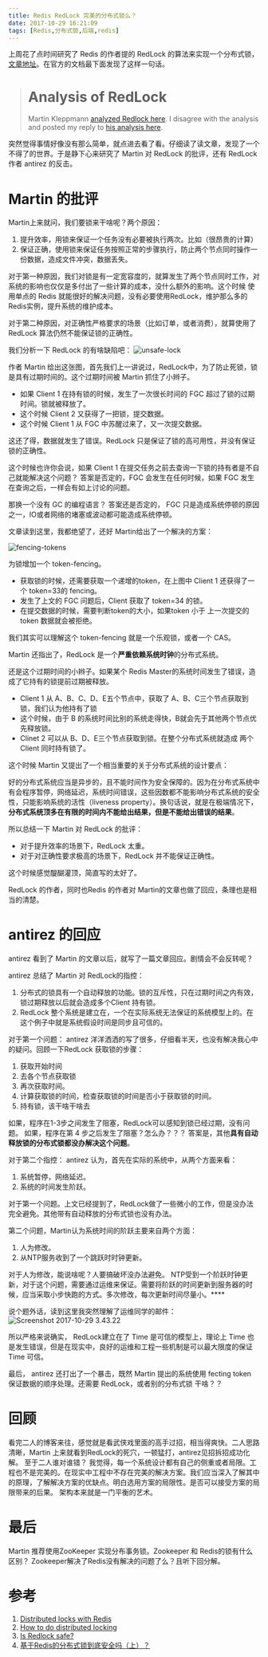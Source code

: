 ```yaml
---
title: Redis RedLock 完美的分布式锁么？
date: 2017-10-29 16:21:09
tags: [Redis,分布式锁,后端,redis]
---
```


上周花了点时间研究了 Redis 的作者提的 RedLock 的算法来实现一个分布式锁，[文章地址](https://www.xilidou.com/2017/10/23/Redis%E5%AE%9E%E7%8E%B0%E5%88%86%E5%B8%83%E5%BC%8F%E9%94%81/)。在官方的文档最下面发现了这样一句话。

># Analysis of RedLock
>Martin Kleppmann [analyzed Redlock here](http://martin.kleppmann.com/2016/02/08/how-to-do-distributed-locking.html). I disagree with the analysis and posted my reply to [his analysis here](http://antirez.com/news/101).

突然觉得事情好像没有那么简单，就点进去看了看。仔细读了读文章，发现了一个不得了的世界。于是静下心来研究了 Martin 对 RedLock 的批评，还有 RedLock 作者 antirez 的反击。

<!--more-->

# Martin 的批评

Martin上来就问，我们要锁来干啥呢？两个原因：

1. 提升效率，用锁来保证一个任务没有必要被执行两次。比如（很昂贵的计算）
2. 保证正确，使用锁来保证任务按照正常的步骤执行，防止两个节点同时操作一份数据，造成文件冲突，数据丢失。

对于第一种原因，我们对锁是有一定宽容度的，就算发生了两个节点同时工作，对系统的影响也仅仅是多付出了一些计算的成本，没什么额外的影响。这个时候 使用单点的 Redis 就能很好的解决问题，没有必要使用RedLock，维护那么多的Redis实例，提升系统的维护成本。

对于第二种原因，对正确性严格要求的场景（比如订单，或者消费），就算使用了 RedLock 算法仍然不能保证锁的正确性。

我们分析一下 RedLock 的有啥缺陷吧：
![unsafe-lock](https://xilidou.oss-cn-beijing.aliyuncs.com/img/unsafe-lock.png)

作者 Martin 给出这张图，首先我们上一讲说过，RedLock中，为了防止死锁，锁是具有过期时间的。这个过期时间被 Martin 抓住了小辫子。

* 如果 Client 1 在持有锁的时候，发生了一次很长时间的 FGC 超过了锁的过期时间。锁就被释放了。
* 这个时候 Client 2 又获得了一把锁，提交数据。
* 这个时候 Client 1 从 FGC 中苏醒过来了，又一次提交数据。

这还了得，数据就发生了错误。RedLock 只是保证了锁的高可用性，并没有保证锁的正确性。

这个时候也许你会说，如果 Client 1 在提交任务之前去查询一下锁的持有者是不自己就能解决这个问题？
答案是否定的，FGC 会发生在任何时候，如果 FGC 发生在查询之后，一样会有如上讨论的问题。

那换一个没有 GC 的编程语言？
答案还是否定的， FGC 只是造成系统停顿的原因之一，IO或者网络的堵塞或波动都可能造成系统停顿。

文章读到这里，我都绝望了，还好 Martin给出了一个解决的方案：

![fencing-tokens](https://xilidou.oss-cn-beijing.aliyuncs.com/img/fencing-tokens.png)

为锁增加一个 token-fencing。

* 获取锁的时候，还需要获取一个递增的token，在上图中 Client 1 还获得了一个 token=33的 fencing。
* 发生了上文的 FGC 问题后，Client 获取了 token=34 的锁。
* 在提交数据的时候，需要判断token的大小，如果token 小于 上一次提交的 token 数据就会被拒绝。

我们其实可以理解这个 token-fencing 就是一个乐观锁，或者一个 CAS。

Martin 还指出了，RedLock 是一个**严重依赖系统时钟**的分布式系统。

还是这个过期时间的小辫子。如果某个 Redis Master的系统时间发生了错误，造成了它持有的锁提前过期被释放。

* Client 1 从 A、B、C、D、E五个节点中，获取了 A、B、C三个节点获取到锁，我们认为他持有了锁
* 这个时候，由于 B 的系统时间比别的系统走得快，B就会先于其他两个节点优先释放锁。
* Clinet 2 可以从 B、D、E三个节点获取到锁。在整个分布式系统就造成 两个 Client 同时持有锁了。

这个时候 Martin 又提出了一个相当重要的关于分布式系统的设计要点：

好的分布式系统应当是异步的，且不能时间作为安全保障的。因为在分布式系统中有会程序暂停，网络延迟，系统时间错误，这些因数都不能影响分布式系统的安全性，只能影响系统的活性（liveness property）。换句话说，就是在极端情况下，**分布式系统顶多在有限的时间内不能给出结果，但是不能给出错误的结果**。

所以总结一下 Martin 对 RedLock 的批评：

* 对于提升效率的场景下，RedLock 太重。
* 对于对正确性要求极高的场景下，RedLock 并不能保证正确性。

这个时候感觉醍醐灌顶，简直写的太好了。

RedLock 的作者，同时也Redis 的作者对 Martin的文章也做了回应，条理也是相当的清楚。

# antirez 的回应

antirez 看到了 Martin 的文章以后，就写了一篇文章回应。剧情会不会反转呢？

antirez 总结了 Martin 对 RedLock的指控：

1. 分布式的锁具有一个自动释放的功能。锁的互斥性，只在过期时间之内有效，锁过期释放以后就会造成多个Client 持有锁。
2. RedLock 整个系统是建立在，一个在实际系统无法保证的系统模型上的。在这个例子中就是系统假设时间是同步且可信的。

对于第一个问题：
antirez 洋洋洒洒的写了很多，仔细看半天，也没有解决我心中的疑问。回顾一下RedLock 获取锁的步骤：

1. 获取开始时间
2. 去各个节点获取锁
3. 再次获取时间。
4. 计算获取锁的时间，检查获取锁的时间是否小于获取锁的时间。
5. 持有锁，该干啥干啥去

如果，程序在1-3步之间发生了阻塞，RedLock可以感知到锁已经过期，没有问题。
如果，程序在第 4 步之后发生了阻塞？怎么办？？？
答案是，其他**具有自动释放锁的分布式锁都没办解决这个问题**。

对于第二个指控：
antirez 认为，首先在实际的系统中，从两个方面来看：

1. 系统暂停，网络延迟。
2. 系统的时间发生阶跃。

对于第一个问题。上文已经提到了，RedLock做了一些微小的工作，但是没办法完全避免。其他带有自动释放的分布式锁也没有办法。

第二个问题，Martin认为系统时间的阶跃主要来自两个方面：

1. 人为修改。
2. 从NTP服务收到了一个跳跃时时钟更新。

对于人为修改，能说啥呢？人要搞破坏没办法避免。
NTP受到一个阶跃时钟更新，对于这个问题，需要通过运维来保证。需要将阶跃的时间更新到服务器的时候，应当采取小步快跑的方式。多次修改，每次更新时间尽量小。****

说个题外话，读到这里我突然理解了运维同学的邮件：
![Screenshot 2017-10-29 3.43.22](https://xilidou.oss-cn-beijing.aliyuncs.com/img/Screenshot%202017-10-29%203.43.22.png)

所以严格来说确实， RedLock建立在了 Time 是可信的模型上，理论上 Time 也是发生错误，但是在现实中，良好的运维和工程一些机制是可以最大限度的保证 Time 可信。

最后， antirez 还打出了一个暴击，既然 Martin 提出的系统使用 fecting token 保证数据的顺序处理。还需要 RedLock，或者别的分布式锁 干啥？？

# 回顾

看完二人的博客来往，感觉就是看武侠戏里面的高手过招，相当得爽快。二人思路清晰，Martin 上来就看到RedLock的死穴，一顿猛打，antirez见招拆招成功化解。
至于二人谁对谁错？
我觉得，每一个系统设计都有自己的侧重或者局限。工程也不是完美的。在现实中工程中不存在完美的解决方案。我们应当深入了解其中的原理，了解解决方案的优缺点。明白选用方案的局限性。是否可以接受方案的局限带来的后果。
架构本来就是一门平衡的艺术。

# 最后

Martin 推荐使用ZooKeeper 实现分布事务锁。Zookeeper 和 Redis的锁有什么区别？ Zookeeper解决了Redis没有解决的问题了么？且听下回分解。

# 参考

1. [Distributed locks with Redis](https://redis.io/topics/distlock#distributed-locks-with-redis)
2. [How to do distributed locking](https://martin.kleppmann.com/2016/02/08/how-to-do-distributed-locking.html)
3. [Is Redlock safe?](http://antirez.com/news/101)
4. [基于Redis的分布式锁到底安全吗（上）？](http://zhangtielei.com/posts/blog-redlock-reasoning.html)
